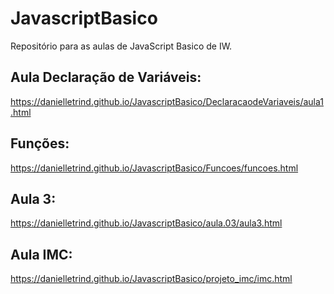 # JavascriptBasico
Repositório para as aulas de JavaScript Basico de IW.

## Aula Declaração de Variáveis:
https://danielletrind.github.io/JavascriptBasico/DeclaracaodeVariaveis/aula1.html

## Funções:
https://danielletrind.github.io/JavascriptBasico/Funcoes/funcoes.html


## Aula 3:

https://danielletrind.github.io/JavascriptBasico/aula.03/aula3.html

## Aula IMC:

https://danielletrind.github.io/JavascriptBasico/projeto_imc/imc.html

